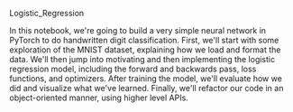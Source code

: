 Logistic_Regression

In this notebook, we're going to build a very simple neural network in PyTorch to do handwritten digit classification. First, we'll start with some exploration of the MNIST dataset, explaining how we load and format the data. We'll then jump into motivating and then implementing the logistic regression model, including the forward and backwards pass, loss functions, and optimizers. After training the model, we'll evaluate how we did and visualize what we've learned. Finally, we'll refactor our code in an object-oriented manner, using higher level APIs.
